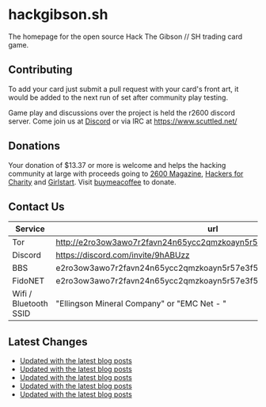 # hackgibson.sh
The homepage for the open source Hack The Gibson // SH trading card game.


## Contributing

To add your card just submit a pull request with your card's front art, it would be added to the next run of set after community play testing.

Game play and discussions over the project is held the r2600 discord server. Come join us at [Discord](https://discord.com/invite/9hABUzz) or via IRC at https://www.scuttled.net/


## Donations

Your donation of $13.37 or more is welcome and helps the hacking community at large with proceeds going to [2600 Magazine](https://2600.com/), [Hackers for Charity](https://hackersforcharity.org) and [Girlstart](https://girlstart.org).  Visit [buymeacoffee](https://www.buymeacoffee.com/hackgibson.sh) to donate.


## Contact Us

Service | url
-|-
Tor | http://e2ro3ow3awo7r2favn24n65ycc2qmzkoayn5r57e3f56nvjwdcgg32ad.onion
Discord | https://discord.com/invite/9hABUzz
BBS | e2ro3ow3awo7r2favn24n65ycc2qmzkoayn5r57e3f56nvjwdcgg32ad.onion:23
FidoNET | e2ro3ow3awo7r2favn24n65ycc2qmzkoayn5r57e3f56nvjwdcgg32ad.onion:24554
Wifi / Bluetooth SSID | "Ellingson Mineral Company" or "EMC Net - <fidonet address>"

## Latest Changes
<!-- BLOG-POST-LIST:START -->
- [Updated with the latest blog posts](https://github.com/DFW2600/hackgibson.sh/commit/3f54a6bd1563670c274eadca40dc95de973696d7)
- [Updated with the latest blog posts](https://github.com/DFW2600/hackgibson.sh/commit/ecec3c24ff1ccb7dcaf444c214a6bcba7606953f)
- [Updated with the latest blog posts](https://github.com/DFW2600/hackgibson.sh/commit/eb93333c29d11caa939882a35a64a25e4011a7a0)
- [Updated with the latest blog posts](https://github.com/DFW2600/hackgibson.sh/commit/93c6c8c3e1b18e63a77e4956954236cbc7f3327f)
- [Updated with the latest blog posts](https://github.com/DFW2600/hackgibson.sh/commit/5ae19af81721d58efe58389e1aa1b4d80ec8d969)
<!-- BLOG-POST-LIST:END -->
